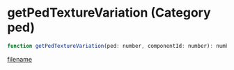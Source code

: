 # getPedTextureVariation (Category ped)

```js
function getPedTextureVariation(ped: number, componentId: number): number
```

[filename](getPedTextureVariation_m.md ':include')